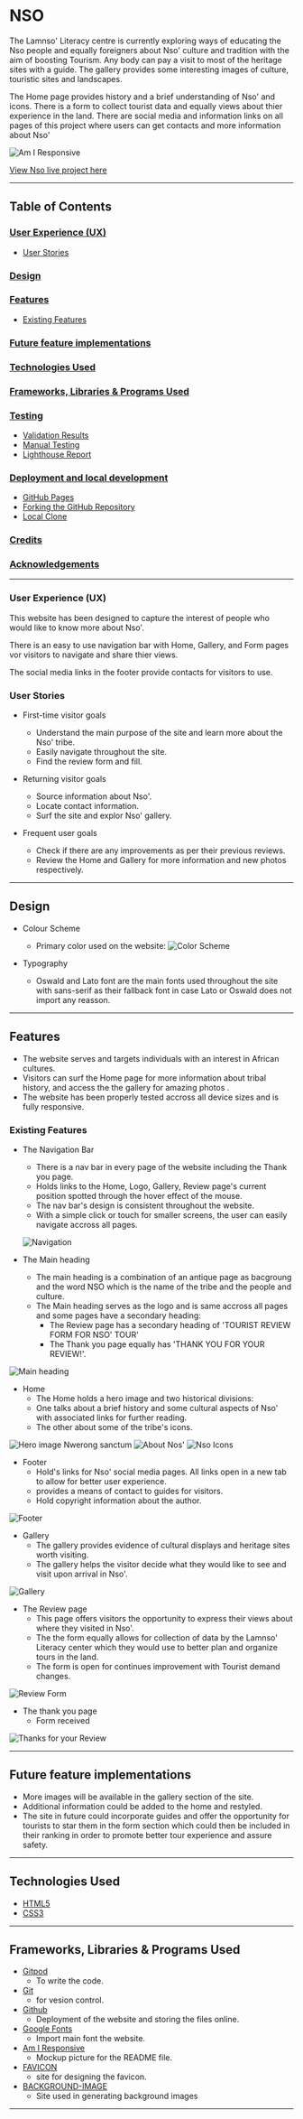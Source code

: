 # NSO 
 The Lamnso' Literacy centre is currently exploring ways of educating the Nso people and equally foreigners about Nso' culture and tradition with the aim of boosting Tourism.
Any body can pay a visit to most of the heritage sites with a guide. 
The gallery provides some interesting images of culture, touristic sites and landscapes.

The Home page provides history and a brief understanding of Nso' and icons.
There is a form to collect tourist data and equally views about thier experience in the land. 
There are social media and information links on all pages of this project where users can get contacts and more information about Nso'

![Am I Responsive](assets/images/am-i-responsive.JPG)

[View Nso live project here](https://guerric-k.github.io/Nso/)
- - -
## Table of Contents
### [User Experience (UX)](#user-experience-ux-1)
* [User Stories](#user-stories)
### [Design](#design-1)
### [Features](#features)
* [Existing Features](#existing-features)
### [Future feature implementations](#future-feature-implementations-1)
### [Technologies Used](#technologies-used-1)
### [Frameworks, Libraries & Programs Used](#frameworks-libraries--programs-used-1)
### [Testing](#testing-1)
* [Validation Results](#validation-results)
* [Manual Testing](#manual-testing)
* [Lighthouse Report](#lighthouse-report)
### [Deployment and local development](#deployment-and-local-development-1)
* [GitHub Pages](#github-pages)
* [Forking the GitHub Repository](#forking-the-github-repository)
* [Local Clone](#local-clone)
### [Credits](#credits-1)
### [Acknowledgements](#acknowledgements-1)
---

### User Experience (UX)
This website has been designed to capture the interest of people who would like to know more about Nso'.

There is an easy to use navigation bar with Home, Gallery, and Form pages vor visitors to navigate and share thier views.

The social media links in the footer provide contacts for visitors to use.

### User Stories

 * First-time visitor goals
    * Understand the main purpose of the site and learn more about the Nso' tribe.
    * Easily navigate throughout the site.
    * Find the review form and fill.

 * Returning visitor goals
    * Source information about Nso'.
    * Locate contact information.
    * Surf the site and explor Nso' gallery.

 * Frequent user goals
    * Check if there are any improvements as per their previous reviews.
    * Review the Home and Gallery for more information and new photos respectively.
- - -
## Design

 * Colour Scheme
    * Primary color used on the website: ![Color Scheme](/assets/images/color-used.JPG)

 * Typography
    * Oswald and Lato font are the main fonts used throughout the site with sans-serif as their fallback font in case Lato or Oswald does not import any reasson.

---
## Features

* The website serves and targets individuals with an interest in African cultures.
* Visitors can surf the Home page for more information about tribal history, and access the the gallery for amazing photos .
* The website has been properly tested accross all device sizes and is fully responsive.

### Existing Features

* The Navigation Bar
    * There is a nav bar in every page of the website including the Thank you page.
    * Holds links to the Home, Logo, Gallery, Review page's current position spotted through the hover effect of the mouse.
    * The nav bar's design is consistent throughout the website.
    * With a simple click or touch for smaller screens, the user can easily navigate accross all pages.

    ![Navigation](/assets/images/nav-bar.JPG)

 * The Main heading
    * The main heading is a combination of an antique page as bacgroung and the word NSO which is the name of the tribe and the people and culture.
    * The Main heading serves as the logo and is same accross all pages and some pages have a secondary heading:
         * The Review page has a secondary heading of  'TOURIST REVIEW FORM FOR NSO' TOUR'
        * The Thank you page equally has 'THANK YOU FOR YOUR REVIEW!'.

![Main heading](/assets/images/main-heading.JPG)   

* Home 
    * The Home holds a hero image and two historical divisions: 
    * One talks about a brief history and some cultural aspects of Nso' with associated links for further reading.
    * The other about some of the tribe's icons.

![Hero image Nwerong sanctum](/assets/images/hero.JPG)
![About Nos'](/assets/images/history.JPG)
![Nso Icons](/assets/images/icons.JPG)

* Footer
    * Hold's links for Nso' social media pages. All links open in a new tab to allow for better user experience.
    * provides a means of contact to guides for visitors.
    * Hold copyright information about the author. 

![Footer](/assets/images/footer.JPG)

* Gallery 
    * The gallery provides evidence of cultural displays and heritage sites worth visiting.
    * The gallery helps the visitor decide what they would like to see and visit upon arrival in Nso'.

![Gallery](/assets/images/gallery.JPG)

* The Review page
    * This page offers visitors the opportunity to express their views about where they visited in Nso'.
    * The the form equally allows for collection of data by the Lamnso' Literacy center which they would use to better plan and organize tours in the land.
    * The form is open for continues improvement with Tourist demand changes. 

![Review Form](/assets/images/review.JPG)

* The thank you page
    * Form received

![Thanks for your Review](/assets/images/thank-you.JPG)

---

## Future feature implementations

* More images will be available in the gallery section of the site.
* Additional information could be added to the home and restyled.
* The site in future could incorporate guides and offer the opportunity for tourists to star them in the form section which could then be included in their ranking in order to promote better tour experience and assure safety.
---
## Technologies Used

 * [HTML5](https://en.wikipedia.org/wiki/HTML5)
 * [CSS3](https://en.wikipedia.org/wiki/CSS)

---

## Frameworks, Libraries & Programs Used

 * [Gitpod](https://www.gitpod.io/)
    * To write the code.
 * [Git](https://git-scm.com/)
    * for vesion control.
 * [Github](https://github.com/)
    * Deployment of the website and storing the files online.
 * [Google Fonts](https://fonts.google.com/)
    * Import main font the website.
* [Am I Responsive](https://ui.dev/amiresponsive)
    * Mockup picture for the README file.
* [FAVICON](https://favicon.io/)
   * site for designing the favicon.
* [BACKGROUND-IMAGE](https://www.freepik.com/photos/paper-texture)
   * Site used in generating background images
---


